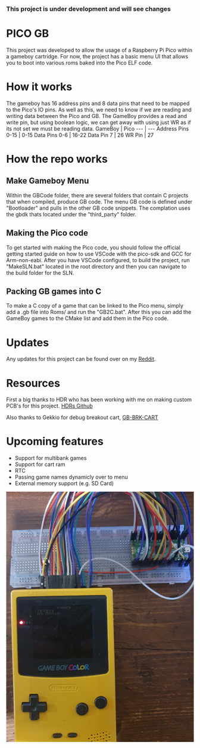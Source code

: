 ### This project is under development and will see changes

# PICO GB
This project was developed to allow the usage of a Raspberry Pi Pico within a gameboy cartridge. For now, the project has a basic menu UI that allows you to boot into various roms baked into the Pico ELF code.

# How it works
The gameboy has 16 address pins and 8 data pins that need to be mapped to the Pico's IO pins. As well as this, we need to know if we are reading and writing data between the Pico and GB. The GameBoy provides a read and write pin, but using boolean logic, we can get away with using just WR as if its not set we must be reading data.
GameBoy | Pico
--- | ---
Address Pins 0-15 | 0-15
Data Pins 0-6 | 16-22
Data Pin 7 | 26
WR Pin | 27

# How the repo works
## Make Gameboy Menu
Within the GBCode folder, there are several folders that contain C projects that when compiled, produce GB code. The menu GB code is defined under "Bootloader" and pulls in the other GB code snippets. The complation uses the gbdk thats located under the "third_party" folder.

## Making the Pico code
To get started with making the Pico code, you should follow the official getting started guide on how to use VSCode with the pico-sdk and GCC for Arm-non-eabi. After you have VSCode configured, to build the project, run "MakeSLN.bat" located in the root directory and then you can navigate to the build folder for the SLN.

## Packing GB games into C
To make a C copy of a game that can be linked to the Pico menu, simply add a .gb file into Roms/ and run the "GB2C.bat". After this you can add the GameBoy games to the CMake list and add them in the Pico code.

# Updates
Any updates for this project can be found over on my [Reddit](https://www.reddit.com/user/LyneByLyne).

# Resources
First a big thanks to HDR who has been working with me on making custom PCB's for this project. 
[HDRs Github](https://github.com/HDR/Game-Boy-Pico-Cart)

Also thanks to Gekkio for debug breakout cart, [GB-BRK-CART](https://github.com/Gekkio/gb-hardware)

# Upcoming features
* Support for multibank games
* Support for cart ram
* RTC
* Passing game names dynamicly over to menu
* External memory support (e.g. SD Card)


![Raspberry Pi Pico running custom menu](https://raw.githubusercontent.com/0xen/PICO-GB/main/etc/running.jpg)
